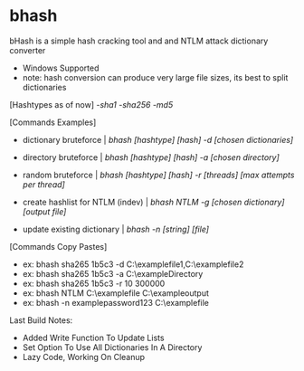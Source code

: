 # bhash
bHash is a simple hash cracking tool and and NTLM attack dictionary converter

- Windows Supported
- note: hash conversion can produce very large file sizes, its best to split dictionaries



[Hashtypes as of now]
-*sha1*
-*sha256*
-*md5*



[Commands Examples]
- dictionary bruteforce | *bhash [hashtype] [hash] -d [chosen dictionaries]*

- directory bruteforce | *bhash [hashtype] [hash] -a [chosen directory]*

- random bruteforce | *bhash [hashtype] [hash] -r [threads] [max attempts per thread]*

- create hashlist for NTLM (indev) | *bhash NTLM -g [chosen dictionary] [output file]*
 
- update existing dictionary | *bhash -n [string] [file]*



[Commands Copy Pastes]
- ex: bhash sha265 1b5c3 -d C:\examplefile1,C:\examplefile2
- ex: bhash sha265 1b5c3 -a C:\exampleDirectory
- ex: bhash sha265 1b5c3 -r 10 300000
- ex: bhash NTLM C:\examplefile C:\exampleoutput
- ex: bhash -n examplepassword123 C:\examplefile




Last Build Notes:
- Added Write Function To Update Lists
- Set Option To Use All Dictionaries In A Directory
- Lazy Code, Working On Cleanup
